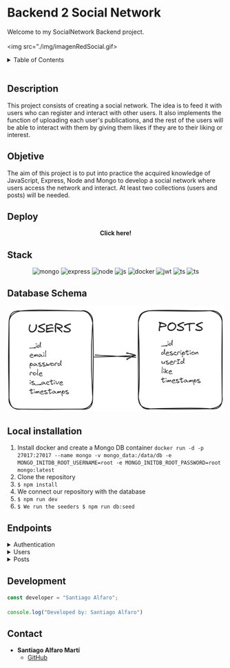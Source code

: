 # Backend 2 Social Network

Welcome to my SocialNetwork Backend project.
<br><br>
<img src="./img/imagenRedSocial.gif>
</a>

<details>
  <summary>Table of Contents</summary>
  <ol>
 <li><a href="#description">Description</a></li>
    <li><a href="#objetive">Objetive</a></li>
    <li><a href="#deploy-">Deploy</a></li>
    <li><a href="#stack">Stack</a></li>
    <li><a href="#database-schema">Database Schema</a></li>
    <li><a href="#local-installation">Local installation</a></li>
    <li><a href="#endpoints">Endpoints</a></li>
    <li><a href="#development">Development</a></li>
    <li><a href="#contact">Contact</a></li>
  </ol>
</details>
<br>

## Description
This project consists of creating a social network. The idea is to feed it with users who can register and interact with other users.
It also implements the function of uploading each user's publications, and the rest of the users will be able to interact with them by giving them likes if they are to their liking or interest.


## Objetive
The aim of this project is to put into practice the acquired knowledge of JavaScript, Express, Node and Mongo to develop a social network where users access the network and interact.
At least two collections (users and posts) will be needed.

## Deploy
<div align="center">
   <strong> Click here! </strong></a>
</div>

## Stack
<div align="center">
<a>
    <img src= "https://img.shields.io/badge/MongoDB-47A248?style=for-the-badge&logo=mongodb&logoColor=white" alt="mongo" />
</a>
<a>
    <img src= "https://img.shields.io/badge/express.js-%23404d59.svg?style=for-the-badge&logo=express&logoColor=%2361DAFB" alt="express" />
</a>
<a>
    <img src= "https://img.shields.io/badge/node.js-026E00?style=for-the-badge&logo=node.js&logoColor=white" alt="node" />
</a>
<a>
    <img src= "https://img.shields.io/badge/javascipt-EFD81D?style=for-the-badge&logo=javascript&logoColor=black" alt="js" />
</a>
<a>
<img src="https://img.shields.io/badge/Docker-2496ED?style=for-the-badge&logo=docker&logoColor=white" alt="docker" />
</a>
<a>
    <img src="https://img.shields.io/badge/JWT-000000?style=for-the-badge&logo=jsonwebtokens&logoColor=white" alt="jwt" />
</a>
<a>
    <img src="https://img.shields.io/badge/bcrypt-3178C6?style=for-the-badge&" alt="ts" />
</a>
<a>
    <img src="https://img.shields.io/badge/-Mongoose-880000?style=for-the-badge&logo=node.js&logoColor=white" alt="ts" />
</a>
</div>


## Database Schema
<img width="1423" src="./img/databaseSchema.png">


## Local installation
1. Install docker and create a Mongo DB container
``` docker run -d -p 27017:27017 --name mongo -v mongo_data:/data/db -e MONGO_INITDB_ROOT_USERNAME=root -e MONGO_INITDB_ROOT_PASSWORD=root mongo:latest   ```
2. Clone the repository
3.  ``` $ npm install  ```
4. We connect our repository with the database
5. ``` $ npm run dev ``` 
6. ``` $ We run the seeders $ npm run db:seed ``` 


## Endpoints
<details>
<summary>Authentication</summary>

- **Register user**

          POST http://localhost:4000/api/auth/register

    body:

    ```js
        {
            "email": "santi@santi.com",
            "password": "123456789"
        }
    ```

<br>

- **Login user**	

          POST http://localhost:4000/api/auth/login

    body:

    ```js
        {
            "email": "santi@santi.com",
            "password": "123456789"
        }
    ```
</details>
<details>
<summary>Users</summary>

- **View all users** (Is Admin)

          GET http://localhost:4000/api/users

    auth:

    ```js
        auth token
    ```

<br>

- **View user profile**

          GET http://localhost:4000/api/users/profile

    auth:

    ```js
        auth token
    ```

<br>

- **Update user profile**

          PUT http://localhost:4000/api/users/profile

    body:

    ```js
        {
            "email": "silvia@silvia.com",
            "password": "123456789"
        }
    ```

    auth:

    ```js
        auth token
    ```

</details>
<details>
<summary>Posts</summary>

- **Create post** 

          POST http://localhost:4000/api/posts

    body:

    ```js
        {
            "description": "Welcome"
        }
    ```

    auth:

    ```js
        auth token
    ```

<br>

- **Delete post**

          DLETE http://localhost:4000/api/posts/:id

    auth:

    ```js
        auth token
    ```

<br>

- **Update post**

          PUT http://localhost:4000/api/posts/:id

    body:

    ```js
        {
            "description": "Update succesfully"
        }
    ```

    auth:

    ```js
        auth token
    ```

<br>

- **Get own posts**

          GET http://localhost:4000/api/posts/own

    auth:

    ```js
        auth token
    ```

<br>

- **Get all posts**

          GET http://localhost:4000/api/posts

    auth:

    ```js
        auth token
    ```

<br>

- **Get post by id**

          GET http://localhost:4000/api/posts/:id

    auth:

    ```js
        auth token
    ```

<br>

- **Get posts by a user** 

          GET http://localhost:4000/api/posts/users/:id-user

    auth:

    ```js
        auth token
    ```

<br>


- **Like and unlike post**

          PUT http://localhost:4000/api/posts/like/:id


    auth:

    ```js
        auth token
    ```
</details>

## Development

```js
const developer = "Santiago Alfaro";

console.log("Developed by: Santiago Alfaro")
```

## Contact
- **Santiago Alfaro Martí**
  - [GitHub](https://github.com/SantiagoAlfaroMarti)